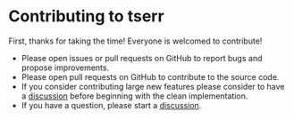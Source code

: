 # Contributing to tserr

First, thanks for taking the time! Everyone is welcomed to contribute!

- Please open issues or pull requests on GitHub to report bugs and propose improvements.
- Please open pull requests on GitHub to contribute to the source code.
- If you consider contributing large new features please consider to have a [discussion](https://github.com/thorstenrie/tserr/discussions) before beginning with the clean implementation.
- If you have a question, please start a [discussion](https://github.com/thorstenrie/tserr/discussions).
